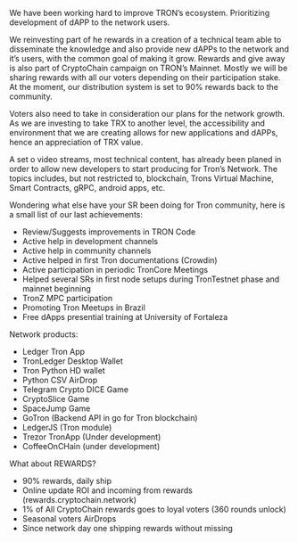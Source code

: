 We have been working hard to improve TRON’s ecosystem. Prioritizing development of dAPP to the network users. 



We reinvesting part of he rewards in a creation of a technical team able to disseminate the knowledge and also provide new dAPPs to the network and it’s users, with the common goal of making it grow.  Rewards and give away is also part of CryptoChain campaign on TRON’s Mainnet. Mostly we will be sharing rewards with all our voters depending on their participation stake. At the moment, our distribution system is set to 90% rewards back to the community. 

Voters also need to take in consideration our plans for the network growth. As we are investing to take TRX to another level, the accessibility and environment that we are creating allows for new applications and dAPPs, hence an appreciation of TRX value.

A set o video streams, most technical content, has already been planed in order to allow new developers to start producing for Tron’s Network. The topics includes, but not restricted to, blockchain, Trons Virtual Machine, Smart Contracts, gRPC, android apps, etc. 

Wondering what else have your SR been doing for Tron community, here is a small list of our last achievements:

- Review/Suggests improvements in TRON Code
- Active help in development channels
- Active help in community channels
- Active helped in first Tron documentations (Crowdin)
- Active participation in periodic TronCore Meetings
- Helped several SRs in first node setups during TronTestnet phase and mainnet beginning
- TronZ MPC participation
- Promoting Tron Meetups in Brazil
- Free dApps presential training at University of Fortaleza


Network products:
- Ledger Tron App
- TronLedger Desktop Wallet
- Tron Python HD wallet
- Python CSV AirDrop
- Telegram Crypto DICE Game
- CryptoSlice Game
- SpaceJump Game
- GoTron (Backend API in go for Tron blockchain)
- LedgerJS (Tron module)
- Trezor TronApp (Under development)
- CoffeeOnCHain (under development)

What about REWARDS?
- 90% rewards, daily ship
- Online update ROI and incoming from rewards (rewards.cryptochain.network)
- 1% of All CryptoChain rewards goes to loyal voters (360 rounds unlock)
- Seasonal voters AirDrops
- Since network day one shipping rewards without missing